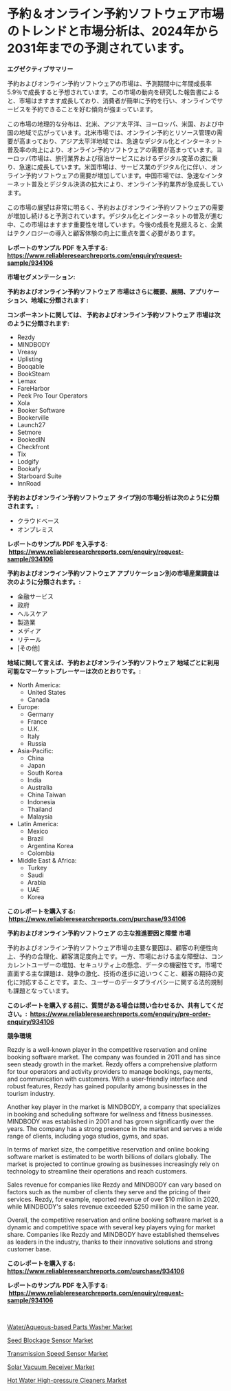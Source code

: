 <p><h1>予約＆オンライン予約ソフトウェア市場のトレンドと市場分析は、2024年から2031年までの予測されています。</h1></p><p><strong>エグゼクティブサマリー</strong></p>
<p><p>予約およびオンライン予約ソフトウェアの市場は、予測期間中に年間成長率5.9％で成長すると予想されています。この市場の動向を研究した報告書によると、市場はますます成長しており、消費者が簡単に予約を行い、オンラインでサービスを予約できることを好む傾向が強まっています。</p><p>この市場の地理的な分布は、北米、アジア太平洋、ヨーロッパ、米国、および中国の地域で広がっています。北米市場では、オンライン予約とリソース管理の需要が高まっており、アジア太平洋地域では、急速なデジタル化とインターネット普及率の向上により、オンライン予約ソフトウェアの需要が高まっています。ヨーロッパ市場は、旅行業界および宿泊サービスにおけるデジタル変革の波に乗り、急速に成長しています。米国市場は、サービス業のデジタル化に伴い、オンライン予約ソフトウェアの需要が増加しています。中国市場では、急速なインターネット普及とデジタル決済の拡大により、オンライン予約業界が急成長しています。</p><p>この市場の展望は非常に明るく、予約およびオンライン予約ソフトウェアの需要が増加し続けると予測されています。デジタル化とインターネットの普及が進む中、この市場はますます重要性を増しています。今後の成長を見据えると、企業はテクノロジーの導入と顧客体験の向上に重点を置く必要があります。</p></p>
<p><strong>レポートのサンプル PDF を入手する: <a href="https://www.reliableresearchreports.com/enquiry/request-sample/934106">https://www.reliableresearchreports.com/enquiry/request-sample/934106</a></strong></p>
<p><strong>市場セグメンテーション:</strong></p>
<p><strong> 予約およびオンライン予約ソフトウェア 市場はさらに概要、展開、アプリケーション、地域に分類されます :</strong></p>
<p><strong>コンポーネントに関しては、 予約およびオンライン予約ソフトウェア 市場は次のように分類されます: &nbsp;</strong></p>
<p><ul><li>Rezdy</li><li>MINDBODY</li><li>Vreasy</li><li>Uplisting</li><li>Booqable</li><li>BookSteam</li><li>Lemax</li><li>FareHarbor</li><li>Peek Pro Tour Operators</li><li>Xola</li><li>Booker Software</li><li>Bookerville</li><li>Launch27</li><li>Setmore</li><li>BookedIN</li><li>Checkfront</li><li>Tix</li><li>Lodgify</li><li>Bookafy</li><li>Starboard Suite</li><li>InnRoad</li></ul></p>
<p><strong> 予約およびオンライン予約ソフトウェア タイプ別の市場分析は次のように分類されます。:</strong></p>
<p><ul><li>クラウドベース</li><li>オンプレミス</li></ul></p>
<p><strong>レポートのサンプル PDF を入手する: &nbsp;<a href="https://www.reliableresearchreports.com/enquiry/request-sample/934106">https://www.reliableresearchreports.com/enquiry/request-sample/934106</a></strong></p>
<p><strong> 予約およびオンライン予約ソフトウェア アプリケーション別の市場産業調査は次のように分類されます。:</strong></p>
<p><ul><li>金融サービス</li><li>政府</li><li>ヘルスケア</li><li>製造業</li><li>メディア</li><li>リテール</li><li>[その他]</li></ul></p>
<p><strong>地域に関して言えば、予約およびオンライン予約ソフトウェア 地域ごとに利用可能なマーケットプレーヤーは次のとおりです。:</strong></p>
<p><ul>
    <li>
        North America:
        <ul>
            <li>United States</li>
            <li>Canada</li>
        </ul>
    </li>
    <li>
        Europe:
        <ul>
            <li>Germany</li>
            <li>France</li>
            <li>U.K.</li>
            <li>Italy</li>
            <li>Russia</li>
        </ul>
    </li>
    <li>
        Asia-Pacific:
        <ul>
            <li>China</li>
            <li>Japan</li>
            <li>South Korea</li>
            <li>India</li>
            <li>Australia</li>
            <li>China Taiwan</li>
            <li>Indonesia</li>
            <li>Thailand</li>
            <li>Malaysia</li>
        </ul>
    </li>
    <li>
        Latin America:
        <ul>
            <li>Mexico</li>
            <li>Brazil</li>
            <li>Argentina Korea</li>
            <li>Colombia</li>
        </ul>
    </li>
    <li>
        Middle East & Africa:
        <ul>
            <li>Turkey</li>
            <li>Saudi</li>
            <li>Arabia</li>
            <li>UAE</li>
            <li>Korea</li>
        </ul>
    </li>
    </ul></p>
<p><strong>このレポートを購入する: &nbsp;<a href="https://www.reliableresearchreports.com/purchase/934106">https://www.reliableresearchreports.com/purchase/934106</a></strong></p>
<p><strong>予約およびオンライン予約ソフトウェア の主な推進要因と障壁 市場</strong></p>
<p><p>予約およびオンライン予約ソフトウェア市場の主要な要因は、顧客の利便性向上、予約の合理化、顧客満足度向上です。一方、市場における主な障壁は、コンカレントユーザーの増加、セキュリティ上の懸念、データの機密性です。市場で直面する主な課題は、競争の激化、技術の進歩に追いつくこと、顧客の期待の変化に対応することです。また、ユーザーのデータプライバシーに関する法的規制も課題となっています。</p></p>
<p><strong>このレポートを購入する前に、質問がある場合は問い合わせるか、共有してください。:&nbsp; <a href="https://www.reliableresearchreports.com/enquiry/pre-order-enquiry/934106">https://www.reliableresearchreports.com/enquiry/pre-order-enquiry/934106</a></strong></p>
<p><strong>競争環境</strong></p>
<p><p>Rezdy is a well-known player in the competitive reservation and online booking software market. The company was founded in 2011 and has since seen steady growth in the market. Rezdy offers a comprehensive platform for tour operators and activity providers to manage bookings, payments, and communication with customers. With a user-friendly interface and robust features, Rezdy has gained popularity among businesses in the tourism industry.</p><p>Another key player in the market is MINDBODY, a company that specializes in booking and scheduling software for wellness and fitness businesses. MINDBODY was established in 2001 and has grown significantly over the years. The company has a strong presence in the market and serves a wide range of clients, including yoga studios, gyms, and spas.</p><p>In terms of market size, the competitive reservation and online booking software market is estimated to be worth billions of dollars globally. The market is projected to continue growing as businesses increasingly rely on technology to streamline their operations and reach customers.</p><p>Sales revenue for companies like Rezdy and MINDBODY can vary based on factors such as the number of clients they serve and the pricing of their services. Rezdy, for example, reported revenue of over $10 million in 2020, while MINDBODY's sales revenue exceeded $250 million in the same year.</p><p>Overall, the competitive reservation and online booking software market is a dynamic and competitive space with several key players vying for market share. Companies like Rezdy and MINDBODY have established themselves as leaders in the industry, thanks to their innovative solutions and strong customer base.</p></p>
<p><strong>このレポートを購入する: &nbsp; <a href="https://www.reliableresearchreports.com/purchase/934106">https://www.reliableresearchreports.com/purchase/934106</a></strong></p>
<p><strong>レポートのサンプル PDF を入手する: &nbsp;<a href="https://www.reliableresearchreports.com/enquiry/request-sample/934106">https://www.reliableresearchreports.com/enquiry/request-sample/934106</a></strong><strong></strong></p>
<p>&nbsp;</p>
<p><p><a href="https://github.com/johnbach50/Market-Research-Report-List-2/blob/main/wateraqueous-based-parts-washer-market.md">Water/Aqueous-based Parts Washer Market</a></p><p><a href="https://view.publitas.com/reportprime-1/decoding-the-seed-blockage-sensor-market-a-deep-dive-into-the-latest-market-trends-market-segmentation-and-competitive-analysis/">Seed Blockage Sensor Market</a></p><p><a href="https://view.publitas.com/reportprime-1/transmission-speed-sensor-market-size-focuses-on-market-dynamics-in-depth-analysis-and-future-projections-of-its-market-forecasted-for-period-from-2024-to-2031/">Transmission Speed Sensor Market</a></p><p><a href="https://gamy-alyssum-396.notion.site/Solar-Vacuum-Receiver-Market-Insights-Market-Players-and-Forecast-Till-2031-5b5aa6b3bc1a4b969e68b467a05c42bc">Solar Vacuum Receiver Market</a></p><p><a href="https://github.com/pjcfca/Market-Research-Report-List-1/blob/main/hot-water-high-pressure-cleaners-market.md">Hot Water High-pressure Cleaners Market</a></p></p>